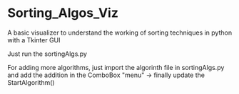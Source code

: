 # Sorting_Algos_Viz
A basic visualizer to understand the working of sorting techniques in python with a Tkinter GUI

Just run the sortingAlgs.py

For adding more algorithms, just import the algorinth file in sortingAlgs.py and add the addition in the ComboBox "menu"
-> finally update the StartAlgorithm()
